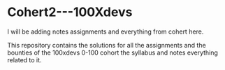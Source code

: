 # Cohert2---100Xdevs
I will be adding notes assignments and everything from cohert here.

This repository contains the solutions for all the assignments and the bounties of the 100xdevs 0-100 cohort the syllabus and notes everything related to it.
